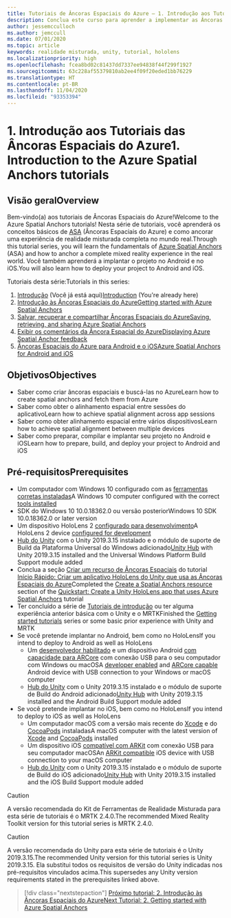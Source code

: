 ```yaml
---
title: Tutoriais de Âncoras Espaciais do Azure – 1. Introdução aos Tutoriais das Âncoras Espaciais do Azure
description: Conclua este curso para aprender a implementar as Âncoras Espaciais do Azure em um aplicativo de realidade misturada.
author: jessemcculloch
ms.author: jemccull
ms.date: 07/01/2020
ms.topic: article
keywords: realidade misturada, unity, tutorial, hololens
ms.localizationpriority: high
ms.openlocfilehash: fcea8bd02c81437dd7337ee94838f44f299f1927
ms.sourcegitcommit: 63c228af55379810ab2ee4f09f20eded1bb76229
ms.translationtype: HT
ms.contentlocale: pt-BR
ms.lasthandoff: 11/04/2020
ms.locfileid: "93353394"
---
```

# <a name="1-introduction-to-the-azure-spatial-anchors-tutorials"></a><span data-ttu-id="7e3d4-105">1. Introdução aos Tutoriais das Âncoras Espaciais do Azure</span><span class="sxs-lookup"><span data-stu-id="7e3d4-105">1. Introduction to the Azure Spatial Anchors tutorials</span></span>

## <a name="overview"></a><span data-ttu-id="7e3d4-106">Visão geral</span><span class="sxs-lookup"><span data-stu-id="7e3d4-106">Overview</span></span>

<span data-ttu-id="7e3d4-107">Bem-vindo(a) aos tutoriais de Âncoras Espaciais do Azure!</span><span class="sxs-lookup"><span data-stu-id="7e3d4-107">Welcome to the Azure Spatial Anchors tutorials!</span></span> <span data-ttu-id="7e3d4-108">Nesta série de tutoriais, você aprenderá os conceitos básicos de <a href="https://azure.microsoft.com/services/spatial-anchors" target="_blank">ASA</a> (Âncoras Espaciais do Azure) e como ancorar uma experiência de realidade misturada completa no mundo real.</span><span class="sxs-lookup"><span data-stu-id="7e3d4-108">Through this tutorial series, you will learn the fundamentals of <a href="https://azure.microsoft.com/services/spatial-anchors" target="_blank">Azure Spatial Anchors</a> (ASA) and how to anchor a complete mixed reality experience in the real world.</span></span> <span data-ttu-id="7e3d4-109">Você também aprenderá a implantar o projeto no Android e no iOS.</span><span class="sxs-lookup"><span data-stu-id="7e3d4-109">You will also learn how to deploy your project to Android and iOS.</span></span>

<span data-ttu-id="7e3d4-110">Tutoriais desta série:</span><span class="sxs-lookup"><span data-stu-id="7e3d4-110">Tutorials in this series:</span></span>

1. <span data-ttu-id="7e3d4-111">[Introdução](mr-learning-asa-01.md) (Você já está aqui)</span><span class="sxs-lookup"><span data-stu-id="7e3d4-111">[Introduction](mr-learning-asa-01.md) (You're already here)</span></span>
2. [<span data-ttu-id="7e3d4-112">Introdução às Âncoras Espaciais do Azure</span><span class="sxs-lookup"><span data-stu-id="7e3d4-112">Getting started with Azure Spatial Anchors</span></span>](mr-learning-asa-02.md)
3. [<span data-ttu-id="7e3d4-113">Salvar, recuperar e compartilhar Âncoras Espaciais do Azure</span><span class="sxs-lookup"><span data-stu-id="7e3d4-113">Saving, retrieving, and sharing Azure Spatial Anchors</span></span>](mr-learning-asa-03.md)
4. [<span data-ttu-id="7e3d4-114">Exibir os comentários da Âncora Espacial do Azure</span><span class="sxs-lookup"><span data-stu-id="7e3d4-114">Displaying Azure Spatial Anchor feedback</span></span>](mr-learning-asa-04.md)
5. [<span data-ttu-id="7e3d4-115">Âncoras Espaciais do Azure para Android e o iOS</span><span class="sxs-lookup"><span data-stu-id="7e3d4-115">Azure Spatial Anchors for Android and iOS</span></span>](mr-learning-asa-05.md)

## <a name="objectives"></a><span data-ttu-id="7e3d4-116">Objetivos</span><span class="sxs-lookup"><span data-stu-id="7e3d4-116">Objectives</span></span>

* <span data-ttu-id="7e3d4-117">Saber como criar âncoras espaciais e buscá-las no Azure</span><span class="sxs-lookup"><span data-stu-id="7e3d4-117">Learn how to create spatial anchors and fetch them from Azure</span></span>
* <span data-ttu-id="7e3d4-118">Saber como obter o alinhamento espacial entre sessões do aplicativo</span><span class="sxs-lookup"><span data-stu-id="7e3d4-118">Learn how to achieve spatial alignment across app sessions</span></span>
* <span data-ttu-id="7e3d4-119">Saber como obter alinhamento espacial entre vários dispositivos</span><span class="sxs-lookup"><span data-stu-id="7e3d4-119">Learn how to achieve spatial alignment between multiple devices</span></span>
* <span data-ttu-id="7e3d4-120">Saber como preparar, compilar e implantar seu projeto no Android e iOS</span><span class="sxs-lookup"><span data-stu-id="7e3d4-120">Learn how to prepare, build, and deploy your project to Android and iOS</span></span>

## <a name="prerequisites"></a><span data-ttu-id="7e3d4-121">Pré-requisitos</span><span class="sxs-lookup"><span data-stu-id="7e3d4-121">Prerequisites</span></span>

* <span data-ttu-id="7e3d4-122">Um computador com Windows 10 configurado com as [ferramentas corretas instaladas](../../install-the-tools.md)</span><span class="sxs-lookup"><span data-stu-id="7e3d4-122">A Windows 10 computer configured with the correct [tools installed](../../install-the-tools.md)</span></span>
* <span data-ttu-id="7e3d4-123">SDK do Windows 10 10.0.18362.0 ou versão posterior</span><span class="sxs-lookup"><span data-stu-id="7e3d4-123">Windows 10 SDK 10.0.18362.0 or later version</span></span>
* <span data-ttu-id="7e3d4-124">Um dispositivo HoloLens 2 [configurado para desenvolvimento](../../platform-capabilities-and-apis/using-visual-studio.md#enabling-developer-mode)</span><span class="sxs-lookup"><span data-stu-id="7e3d4-124">A HoloLens 2 device [configured for development](../../platform-capabilities-and-apis/using-visual-studio.md#enabling-developer-mode)</span></span>
* <span data-ttu-id="7e3d4-125"><a href="https://docs.unity3d.com/Manual/GettingStartedInstallingHub.html" target="_blank">Hub do Unity</a> com o Unity 2019.3.15 instalado e o módulo de suporte de Build da Plataforma Universal do Windows adicionado</span><span class="sxs-lookup"><span data-stu-id="7e3d4-125"><a href="https://docs.unity3d.com/Manual/GettingStartedInstallingHub.html" target="_blank">Unity Hub</a> with Unity 2019.3.15 installed and the Universal Windows Platform Build Support module added</span></span>
* <span data-ttu-id="7e3d4-126">Conclua a seção [Criar um recurso de Âncoras Espaciais](https://docs.microsoft.com/azure/spatial-anchors/quickstarts/get-started-unity-hololens#create-a-spatial-anchors-resource) do tutorial [Início Rápido: Criar um aplicativo HoloLens do Unity que usa as Âncoras Espaciais do Azure](https://docs.microsoft.com/azure/spatial-anchors/quickstarts/get-started-unity-hololens)</span><span class="sxs-lookup"><span data-stu-id="7e3d4-126">Completed the [Create a Spatial Anchors resource](https://docs.microsoft.com/azure/spatial-anchors/quickstarts/get-started-unity-hololens#create-a-spatial-anchors-resource) section of the [Quickstart: Create a Unity HoloLens app that uses Azure Spatial Anchors](https://docs.microsoft.com/azure/spatial-anchors/quickstarts/get-started-unity-hololens) tutorial</span></span>
* <span data-ttu-id="7e3d4-127">Ter concluído a série de [Tutoriais de introdução](mr-learning-base-01.md) ou ter alguma experiência anterior básica com o Unity e o MRTK</span><span class="sxs-lookup"><span data-stu-id="7e3d4-127">Finished the [Getting started tutorials](mr-learning-base-01.md) series or some basic prior experience with Unity and MRTK</span></span>
* <span data-ttu-id="7e3d4-128">Se você pretende implantar no Android, bem como no HoloLens</span><span class="sxs-lookup"><span data-stu-id="7e3d4-128">If you intend to deploy to Android as well as HoloLens</span></span>
  * <span data-ttu-id="7e3d4-129">Um <a href="https://developer.android.com/studio/debug/dev-options" target="_blank">desenvolvedor habilitado</a> e um dispositivo Android <a href="https://developers.google.com/ar/discover/supported-devices" target="_blank">com capacidade para ARCore</a> com conexão USB para o seu computador com Windows ou macOS</span><span class="sxs-lookup"><span data-stu-id="7e3d4-129">A <a href="https://developer.android.com/studio/debug/dev-options" target="_blank">developer enabled</a> and <a href="https://developers.google.com/ar/discover/supported-devices" target="_blank">ARCore capable</a> Android device with USB connection to your Windows or macOS computer</span></span>
  * <span data-ttu-id="7e3d4-130"><a href="https://docs.unity3d.com/Manual/GettingStartedInstallingHub.html" target="_blank">Hub do Unity</a> com o Unity 2019.3.15 instalado e o módulo de suporte de Build do Android adicionado</span><span class="sxs-lookup"><span data-stu-id="7e3d4-130"><a href="https://docs.unity3d.com/Manual/GettingStartedInstallingHub.html" target="_blank">Unity Hub</a> with Unity 2019.3.15 installed and the Android Build Support module added</span></span>
* <span data-ttu-id="7e3d4-131">Se você pretende implantar no iOS, bem como no HoloLens</span><span class="sxs-lookup"><span data-stu-id="7e3d4-131">If you intend to deploy to iOS as well as HoloLens</span></span>
  * <span data-ttu-id="7e3d4-132">Um computador macOS com a versão mais recente do <a href="https://geo.itunes.apple.com/us/app/xcode/id497799835?mt=12" target="_blank">Xcode</a> e do <a href="https://cocoapods.org" target="_blank">CocoaPods</a> instaladas</span><span class="sxs-lookup"><span data-stu-id="7e3d4-132">A macOS computer with the latest version of <a href="https://geo.itunes.apple.com/us/app/xcode/id497799835?mt=12" target="_blank">Xcode</a> and <a href="https://cocoapods.org" target="_blank">CocoaPods</a> installed</span></span>
  * <span data-ttu-id="7e3d4-133">Um dispositivo iOS <a href="https://developer.apple.com/documentation/arkit/verifying_device_support_and_user_permission" target="_blank">compatível com ARKit</a> com conexão USB para seu computador macOS</span><span class="sxs-lookup"><span data-stu-id="7e3d4-133">An <a href="https://developer.apple.com/documentation/arkit/verifying_device_support_and_user_permission" target="_blank">ARKit compatible</a> iOS device with USB connection to your macOS computer</span></span>
  * <span data-ttu-id="7e3d4-134"><a href="https://docs.unity3d.com/Manual/GettingStartedInstallingHub.html" target="_blank">Hub do Unity</a> com o Unity 2019.3.15 instalado e o módulo de suporte de Build do iOS adicionado</span><span class="sxs-lookup"><span data-stu-id="7e3d4-134"><a href="https://docs.unity3d.com/Manual/GettingStartedInstallingHub.html" target="_blank">Unity Hub</a> with Unity 2019.3.15 installed and the iOS Build Support module added</span></span>

> [!CAUTION]
> <span data-ttu-id="7e3d4-135">A versão recomendada do Kit de Ferramentas de Realidade Misturada para esta série de tutoriais é o MRTK 2.4.0.</span><span class="sxs-lookup"><span data-stu-id="7e3d4-135">The recommended Mixed Reality Toolkit version for this tutorial series is MRTK 2.4.0.</span></span>

> [!CAUTION]
> <span data-ttu-id="7e3d4-136">A versão recomendada do Unity para esta série de tutoriais é o Unity 2019.3.15.</span><span class="sxs-lookup"><span data-stu-id="7e3d4-136">The recommended Unity version for this tutorial series is Unity 2019.3.15.</span></span> <span data-ttu-id="7e3d4-137">Ela substitui todos os requisitos de versão do Unity indicadas nos pré-requisitos vinculados acima.</span><span class="sxs-lookup"><span data-stu-id="7e3d4-137">This supersedes any Unity version requirements stated in the prerequisites linked above.</span></span>

> [!div class="nextstepaction"]
> [<span data-ttu-id="7e3d4-138">Próximo tutorial: 2. Introdução às Âncoras Espaciais do Azure</span><span class="sxs-lookup"><span data-stu-id="7e3d4-138">Next Tutorial: 2. Getting started with Azure Spatial Anchors</span></span>](mr-learning-asa-02.md)

